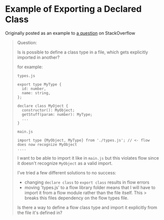 # Example of Exporting a Declared Class

Originally posted as an example to [a question](https://stackoverflow.com/questions/49499758/how-do-you-define-and-import-a-class-type-in-flow) on StackOverflow

> Question:
>
> Is is possible to define a class type in a file, which gets explicitly imported in another?
>
> for example:
>
> `types.js`
>
>     export type MyType {
>       id: number,
>       name: string,
>     };
>
>     declare class MyOject {
>       constructor(): MyObject;
>       getStuff(param: number): MyType;
>       ...
>     }
>
> `main.js`
>
>     import type {MyObject, MyType} from './types.js'; // <- flow does now recognize MyObject
>     ....
>
> I want to be able to import it like in `main.js` but this violates flow since it doesn't recognize `MyObject` as a valid import.
>
>
> I've tried a few different solutions to no success:
>
> * changing `declare class` to `export class` results in flow errors
> * moving 'types.js' to a flow library folder means that I will have to import it from a flow module rather than the file itself.  This > breaks this files dependency on the flow types file.
>
> Is there a way to define a flow class type and import it explicitly from the file it's defined in?
